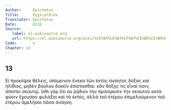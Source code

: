 ```yaml
---
Author:     Epictetus  
Title:      Εγχειρίδιον  
Translator: Epictetus  
Date:       0135  
Source:
   label: el.wikisource.org
   url: https://el.wikisource.org/wiki/%CE%95%CE%B3%CF%87%CE%B5%CE%B9%CF%81%CE%AF%CE%B4%CE%B9%CE%BF%CE%BD 
Code:       e  
Chapter: 13
---
```

##  13

Εἰ προκόψαι θέλεις, ὑπόμεινον ἕνεκα τῶν ἐκτὸς ἀνόητος δόξας καὶ ἠλίθιος, μηδὲν
βούλου δοκεῖν ἐπίστασθαι: κἂν δόξῃς τις εἶναί τισιν, ἀπίστει σεαυτῷ. ἴσθι γὰρ
ὅτι οὐ ῥᾴδιον τὴν προαίρεσιν τὴν σεαυτοῦ κατὰ φύσιν ἔχουσαν φυλάξαι καὶ τὰ
ἐκτός, ἀλλὰ τοῦ ἑτέρου ἐπιμελούμενον τοῦ ἑτέρου ἀμελῆσαι πᾶσα ἀνάγκη.


